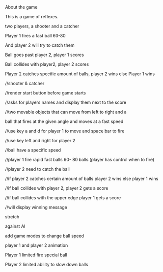 About the game 

This is a game of reflexes. 

two players, a shooter and  a catcher

Player 1 fires a fast  ball 60-80

And player 2 will try to catch them

Ball goes past player 2, player 1 scores

Ball collides with player2, player 2 scores

Player 2 catches specific amount of balls, player 2 wins else Player 1 wins




//shooter & catcher

//render start button before game starts

//asks for players names and display them next to the score

//two movable objects that can move from left to right and a 

ball that fires at the given angle  and moves at a fast speed

//use key a and d for player 1 to move and space bar to fire

//use key  left and right for  player 2

//ball have a specific speed

//player 1 fire rapid fast balls  60- 80 balls (player has control when to fire)

//player 2 need to catch the ball

//if player  2 catches certain amount of balls player 2 wins else player 1 wins

//if ball collides with player 2, player 2 gets a score

//if ball collides with the upper edge player 1 gets a score

//will display winning message



stretch

against AI

add game modes to change ball speed

player 1 and player 2 animation

Player 1 limited fire special ball

Player 2 limited ability to slow down balls
